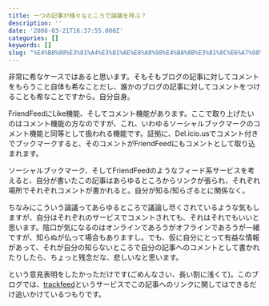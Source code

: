 ```yaml
---
title: 一つの記事が様々なところで論議を呼ぶ？
description: ''
date: '2008-03-21T16:37:55.000Z'
categories: []
keywords: []
slug: "%E4%B8%80%E3%81%A4%E3%81%AE%E8%A8%98%E4%BA%8B%E3%81%8C%E6%A7%98%E3%80%85%E3%81%AA%E3%81%A8%E3%81%93%E3%82%8D%E3%81%A7%E8%AB%96%E8%AD%B0%E3%82%92%E5..."
---
```

非常に希なケースではあると思います。そもそもブログの記事に対してコメントをもらうこと自体も希なことだし、誰かのブログの記事に対してコメントをつけることも希なことですから。自分自身。

FriendFeedにLike機能、そしてコメント機能があります。ここで取り上げたいのはコメント機能の方なのですが、これ、いわゆるソーシャルブックマークのコメント機能と同等として扱われる機能です。証拠に、Del.icio.usでコメント付きでブックマークすると、そのコメントがFriendFeedにもコメントとして取り込まれます。

ソーシャルブックマーク、そしてFriendFeedのようなフィード系サービスを考えると、自分が書いたこの記事はあらゆるところからリンクが張られ、それぞれ場所でそれぞれコメントが書かれると。自分が知る/知らざるとに関係なく。

ちなみにこういう論議ってあらゆるところで議論し尽くされているような気もしますが、自分はそれぞれのサービスでコメントされても、それはそれでもいいと思います。陰口が気になるのはオンラインであろうがオフラインであろうが一緒ですが、知らぬが仏って場合もありますし。でも、仮に自分にとって有益な情報があって、それが自分の知らないところで自分の記事へのコメントとして書かれたりしたら、ちょっと残念だな、悲しいなと思います。

という意見表明をしたかっただけです(ごめんなさい、長い割に浅くて)。このブログでは、[trackfeed](http://trackfeed.com/)というサービスでこの記事へのリンクに関してはできるだけ追いかけているつもりです。